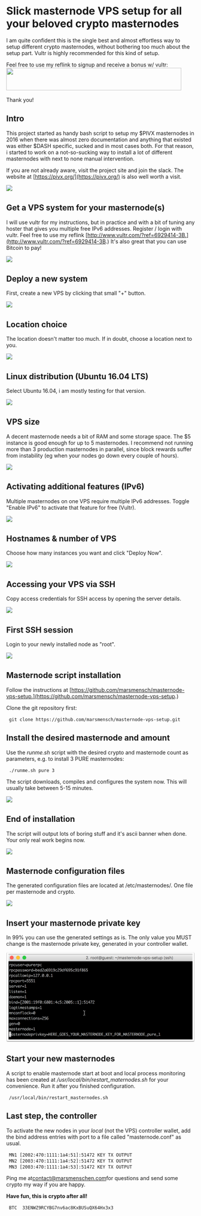 # Slick masternode VPS setup for all your beloved crypto masternodes

I am quite confident this is the single best and almost effortless way to setup different crypto masternodes, without bothering too much about the setup part. Vultr is highly recommended for this kind of setup.

Feel free to use my reflink to signup and receive a bonus w/ vultr: <a href="https://www.vultr.com/?ref=6903922"><img src="https://www.vultr.com/media/banner_2.png" width="468" height="60"></a>

Thank you!

## Intro

This project started as handy bash script to setup my $PIVX masternodes in 2016 when there was almost zero documentation and anything that existed was either $DASH specific, sucked and in most cases both. For that reason, i started to work on a not-so-sucking way to install a lot of different masternodes with next to none manual intervention.

If you are not already aware, visit the project site and join the slack. The website at [https://pivx.org/](https://pivx.org/) is also well worth a visit. 

![][1]

[1]: assets/masternode_vps/intro.png

## Get a VPS system for your masternode(s)

I will use vultr for my instructions, but in practice and with a bit of tuning any hoster that gives you multiple free IPv6 addresses. Register / login with vultr. Feel free to use my reflink [http://www.vultr.com/?ref=6929414-3B.](http://www.vultr.com/?ref=6929414-3B.) It's also great that you can use Bitcoin to pay!

![][2]

[2]: assets/masternode_vps/get-a-vps-system-for-your-masternode-s-.png

## Deploy a new system

First, create a new VPS by clicking that small "+" button.

![][3]

[3]: assets/masternode_vps/deploy-a-new-system.png

## Location choice

The location doesn't matter too much. If in doubt, choose a location next to you.

![][4]

[4]: assets/masternode_vps/location-choice.png

## Linux distribution (Ubuntu 16.04 LTS)

Select Ubuntu 16.04, i am mostly testing for that version.

![][5]

[5]: assets/masternode_vps/linux-distribution--ubuntu-1604-lts-.png

## VPS size

A decent masternode needs a bit of RAM and some storage space. The $5 instance is good enough for up to 5 masternodes. I recommend not running more than 3 production masternodes in parallel, since block rewards suffer from instability (eg when your nodes go down every couple of hours).

![][6]

[6]: assets/masternode_vps/vps-size.png

## Activating additional features (IPv6)

Multiple masternodes on one VPS require multiple IPv6 addresses. Toggle "Enable IPv6" to activate that feature for free (Vultr).

![][7]

[7]: assets/masternode_vps/activating-additional-features--ipv6-.png

## Hostnames & number of VPS

Choose how many instances you want and click "Deploy Now".

![][8]

[8]: assets/masternode_vps/hostnames--amp--number-of-vps.png

## Accessing your VPS via SSH

Copy access credentials for SSH access by opening the server details.

![][9]

[9]: assets/masternode_vps/accessing-your-vps-via-ssh.png

## First SSH session

Login to your newly installed node as "root".

![][10]

[10]: assets/masternode_vps/first-ssh-session.png

## Masternode script installation

Follow the instructions at [https://github.com/marsmensch/masternode-vps-setup.](https://github.com/marsmensch/masternode-vps-setup.)

Clone the git repository first:

     git clone https://github.com/marsmensch/masternode-vps-setup.git



## Install the desired masternode and amount

Use the *runme.sh* script with the desired crypto and masternode count as parameters, e.g. to install 3 PURE masternodes:

     ./runme.sh pure 3

The script downloads, compiles and configures the system now. This will usually take between 5-15 minutes.

![][11]

[11]: assets/masternode_vps/install-the-desired-masternode-and-amount.png

## End of installation

The script will output lots of boring stuff and it's ascii banner when done. Your only real work begins now.

![][12]

[12]: assets/masternode_vps/end-of-installation.png

## Masternode configuration files

The generated configuration files are located at /etc/masternodes/. One file per masternode and crypto.

![][13]

[13]: assets/masternode_vps/masternode-configuration-files.png

## Insert your masternode private key

In 99% you can use the generated settings as is. The only value you MUST change is the masternode private key, generated in your controller wallet.

![the master node private key](/docs/images/masternode_vps/insert-your-masternode-private-key.png)

## Start your new masternodes

A script to enable masternode start at boot and local process monitoring has been created at */usr/local/bin/restart_maternodes.sh* for your convenience. Run it after you finished configuration.

     /usr/local/bin/restart_masternodes.sh

## Last step, the controller

To activate the new nodes in your _local_ (not the VPS) controller wallet, add the bind address entries with port to a file called "masternode.conf" as usual.

     MN1 [2002:470:1111:1a4:51]:51472 KEY TX OUTPUT
     MN2 [2003:470:1111:1a4:52]:51472 KEY TX OUTPUT
     MN3 [2003:470:1111:1a4:53]:51472 KEY TX OUTPUT

Ping me at[contact@marsmenschen.com](mailto:contact@marsmenschen.com)for questions and send some crypto my way if you are happy.

**Have fun, this is crypto after all!**

     BTC  33ENWZ9RCYBG7nv6ac8KxBUSuQX64Hx3x3
